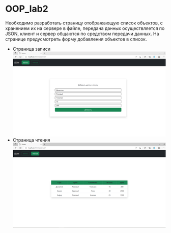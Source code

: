 # OOP_lab2
Необходимо разработать страницу отображающую список объектов, с хранением их на сервере в файле, передача данных осуществляется по JSON, клиент и сервер общаются по средством передачи данных. На странице предусмотреть форму добавления объектов в список.
- Страница записи
![alt text](https://github.com/Vital1kS/OOP_lab2/blob/main/images/write.png)
- Страница чтения
![alt text](https://github.com/Vital1kS/OOP_lab2/blob/main/images/read.png)
